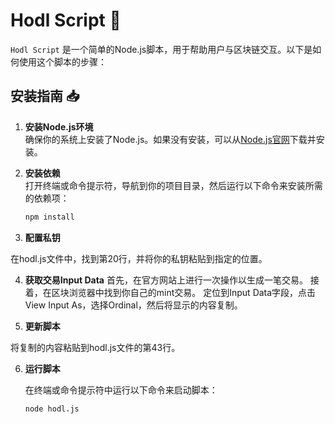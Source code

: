 # Hodl Script 🔐

`Hodl Script` 是一个简单的Node.js脚本，用于帮助用户与区块链交互。以下是如何使用这个脚本的步骤：

## 安装指南 📥

1. **安装Node.js环境**  
   确保你的系统上安装了Node.js。如果没有安装，可以从[Node.js官网](https://nodejs.org/)下载并安装。

2. **安装依赖**  
   打开终端或命令提示符，导航到你的项目目录，然后运行以下命令来安装所需的依赖项：
   ```bash
   npm install

3. **配置私钥**

在hodl.js文件中，找到第20行，并将你的私钥粘贴到指定的位置。

4. **获取交易Input Data**
  首先，在官方网站上进行一次操作以生成一笔交易。
  接着，在区块浏览器中找到你自己的mint交易。
  定位到Input Data字段，点击View Input As，选择Ordinal，然后将显示的内容复制。


5. **更新脚本**

将复制的内容粘贴到hodl.js文件的第43行。

6. **运行脚本**

    在终端或命令提示符中运行以下命令来启动脚本：
    ```bash
    node hodl.js
